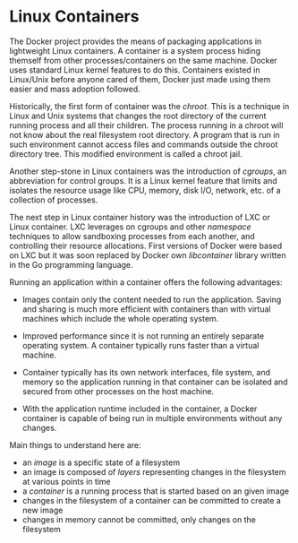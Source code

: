 # Linux Containers
The Docker project provides the means of packaging applications in lightweight Linux containers. A container is a system process hiding themself from other processes/containers on the same machine. Docker uses standard Linux kernel features to do this. Containers existed in Linux/Unix before anyone cared of them, Docker just made using them easier and mass adoption followed.

Historically, the first form of container was the *chroot*. This is a technique in Linux and Unix systems that changes the root directory of the current running process and all their children. The process running in a chroot will not know about the real filesystem root
directory. A program that is run in such environment cannot access files and commands outside the chroot directory tree. This modified environment is called a chroot jail.

Another step-stone in Linux containers was the introduction of *cgroups*, an abbreviation for control groups. It is a Linux kernel feature that limits and isolates the resource usage like CPU, memory, disk I/O, network, etc. of a collection of processes.

The next step in Linux container history was the introduction of LXC or Linux container. LXC leverages on cgroups and other *namespace* techniques to allow sandboxing processes from each another, and controlling their resource allocations. First versions of Docker were based on LXC but it was soon replaced by Docker own *libcontainer* library written in the Go programming language.

Running an application within a container offers the following advantages:

   * Images contain only the content needed to run the application. Saving and sharing is much more efficient with containers than with virtual machines which include the whole operating system.

   * Improved performance since it is not running an entirely separate operating system. A container typically runs faster than a virtual machine.

   * Container typically has its own network interfaces, file system, and memory so the application running in that container can be isolated and secured from other processes on the host machine.
   
   * With the application runtime included in the container, a Docker container is capable of being run in multiple environments without any changes.

Main things to understand here are:

* an *image* is a specific state of a filesystem
* an image is composed of *layers* representing changes in the filesystem at various points in time
* a *container* is a running process that is started based on an given image
* changes in the filesystem of a container can be committed to create a new image
* changes in memory cannot be committed, only changes on the filesystem
